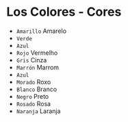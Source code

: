 # Los Colores - Cores

-   `Amarillo` Amarelo
-   `Verde`
-   `Azul`
-   `Rojo` Vermelho
-   `Gris` Cinza
-   `Marrón` Marrom
-   `Azul`
-   `Morado` Roxo
-   `Blanco` Branco
-   `Negro` Preto
-   `Rosado` Rosa
-   `Naranja` Laranja
